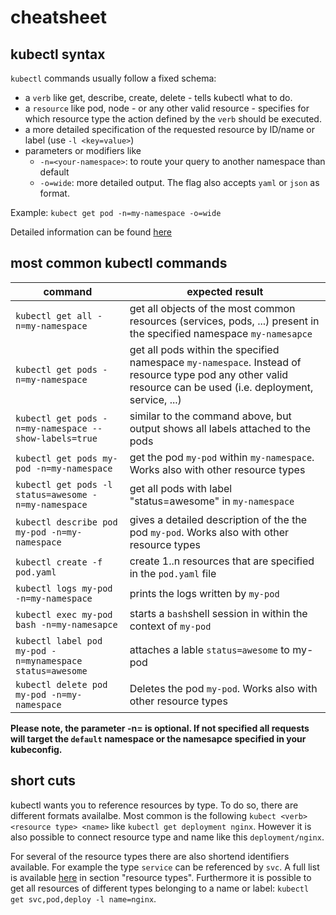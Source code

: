 # cheatsheet

## kubectl syntax
`kubectl` commands usually follow a fixed schema:

* a `verb` like get, describe, create, delete - tells kubectl what to do.
* a `resource` like pod, node - or any other valid resource - specifies for which resource type the action defined by the `verb` should be executed.
* a more detailed specification of the requested resource by ID/name or label (use `-l <key=value>`)
* parameters or modifiers like
  * `-n=<your-namespace>`: to route your query to another namespace than default
  * `-o=wide`: more detailed output. The flag also accepts `yaml` or `json` as format.

Example: `kubect get pod -n=my-namespace -o=wide`

Detailed information can be found [here](https://kubernetes.io/docs/user-guide/kubectl-overview/)

## most common kubectl commands

| command | expected result |
| --- | ---|
| `kubectl get all -n=my-namespace` | get all objects of the most common resources (services, pods, ...) present in the specified namespace `my-namesapce`
| `kubectl get pods -n=my-namespace`| get all pods within the specified namespace `my-namespace`. Instead of resource type pod any other valid resource can be used (i.e. deployment, service, ...) |
| `kubectl get pods -n=my-namespace --show-labels=true`| similar to the command above, but output shows all labels attached to the pods |
| `kubectl get pods my-pod -n=my-namespace` | get the pod `my-pod` within `my-namespace`. Works also with other resource types |
| `kubectl get pods -l status=awesome -n=my-namespace`| get all pods with label "status=awesome" in `my-namespace` |
| `kubectl describe pod my-pod -n=my-namespace` | gives a detailed description of the the pod `my-pod`. Works also with other resource types|
| `kubectl create -f pod.yaml` | create 1..n resources that are specified in the `pod.yaml` file |
| `kubectl logs my-pod -n=my-namespace`| prints the logs written by `my-pod`|
| `kubectl exec my-pod bash -n=my-namesapce` | starts a `bash`shell session in within the context of `my-pod`|
| `kubectl label pod my-pod -n=mynamespace status=awesome`| attaches a lable `status=awesome` to my-pod |
| `kubectl delete pod my-pod -n=my-namespace` | Deletes the pod `my-pod`. Works also with other resource types |

**Please note, the parameter -n=<namespace> is optional. If not specified all requests will target the `default` namespace or the namesapce specified in your kubeconfig.**

## short cuts
kubectl wants you to reference resources by type. To do so, there are different formats availalbe. Most common is the following `kubect <verb> <resource type> <name>` like `kubectl get deployment nginx`. However it is also possible to connect resource type and name like this `deployment/nginx`.

For several of the resource types there are also shortend identifiers available. For example the type `service` can be referenced by `svc`. A full list is available [here](https://kubernetes.io/docs/user-guide/kubectl-overview/) in section "resource types".
Furthermore it is possible to get all resources of different types belonging to a name or label: `kubectl get svc,pod,deploy -l name=nginx`.
